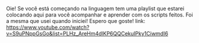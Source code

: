 Oie! Se você está começando na linguagem tem uma playlist que estarei colocando aqui para você acompanhar e aprender com os scripts feitos. Foi a mesma que usei quando iniciei! Espero que goste!
link: https://www.youtube.com/watch?v=S9uPNppGsGo&list=PLHz_AreHm4dlKP6QQCekuIPky1CiwmdI6
